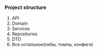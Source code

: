 ### Project structure

1. API
2. Domain
3. Services
4. Repositories
5. DTO
6. Все остальное(либы, томлы, конфиги)
